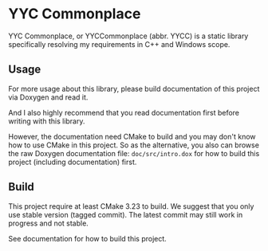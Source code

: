 # YYC Commonplace

YYC Commonplace, or YYCCommonplace (abbr. YYCC) is a static library specifically resolving my requirements in C++ and Windows scope.

## Usage

For more usage about this library, please build documentation of this project via Doxygen and read it.

And I also highly recommend that you read documentation first before writing with this library.

However, the documentation need CMake to build and you may don't know how to use CMake in this project. So as the alternative, you also can browse the raw Doxygen documentation file: `doc/src/intro.dox` for how to build this project (including documentation) first.

## Build

This project require at least CMake 3.23 to build. We suggest that you only use stable version (tagged commit). The latest commit may still work in progress and not stable.

See documentation for how to build this project.
